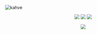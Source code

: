 ![kahve](https://cdn.discordapp.com/attachments/915127663620923402/944560436051869736/xrd.png?raw=true)
<p align="center">
   <a href="https://discord.com/users/975146275802599524" target"blank_"><img src="https://img.shields.io/badge/discord%20-111111.svg?&style=for-the-badge&logo=discord&logoColor=white"></a>
   <a href="https://sptfy.com/kahverella" target"blank_"><img src="https://img.shields.io/badge/Spotify%20-111111.svg?&style=for-the-badge&logo=spotify&logoColor=white"></a>
   <a href="https://github.com/Kahverella" target"blank_"><img src="https://img.shields.io/badge/GitHub%20-111111.svg?&style=for-the-badge&logo=github&logoColor=white"></a>
</p>
<div align="center">
   <a href="https://discord.com/users/134372157496098816" target="_blank">
      <img src="https://lanyard-profile-readme.vercel.app/api/975146275802599524?bg=111111">
   </a>
</div>
